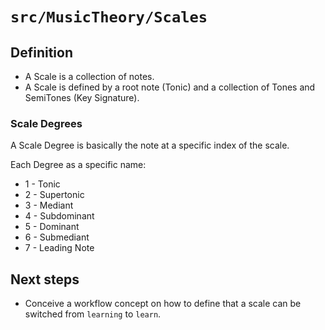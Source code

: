 # `src/MusicTheory/Scales`

## Definition
* A Scale is a collection of notes.
* A Scale is defined by a root note (Tonic) and a collection of Tones and SemiTones (Key Signature).

### Scale Degrees
A Scale Degree is basically the note at a specific index of the scale.

Each Degree as a specific name:
* 1 - Tonic
* 2 - Supertonic
* 3 - Mediant
* 4 - Subdominant
* 5 - Dominant
* 6 - Submediant
* 7 - Leading Note

## Next steps
* Conceive a workflow concept on how to define that a scale can be switched from `learning` to `learn`.

